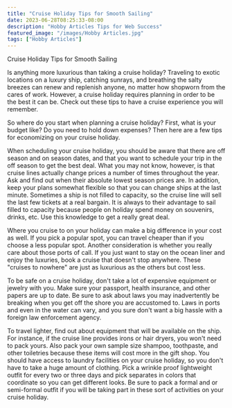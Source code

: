 ```yaml
---
title: "Cruise Holiday Tips for Smooth Sailing"
date: 2023-06-28T08:25:33-08:00
description: "Hobby Articles Tips for Web Success"
featured_image: "/images/Hobby Articles.jpg"
tags: ["Hobby Articles"]
---
```


Cruise Holiday Tips for Smooth Sailing

Is anything more luxurious than taking a cruise holiday?  Traveling to exotic locations on a luxury ship, catching sunrays, and breathing the salty breezes can renew and replenish anyone, no matter how shopworn from the cares of work.  However, a cruise holiday requires planning in order to be the best it can be.  Check out these tips to have a cruise experience you will remember.

So where do you start when planning a cruise holiday?  First, what is your budget like?  Do you need to hold down expenses?  Then here are a few tips for economizing on your cruise holiday.

When scheduling your cruise holiday, you should be aware that there are off season and on season dates, and that you want to schedule your trip in the off season to get the best deal.  What you may not know, however, is that cruise lines actually change prices a number of times throughout the year.  Ask and find out when their absolute lowest season prices are.  In addition, keep your plans somewhat flexible so that you can change ships at the last minute.  Sometimes a ship is not filled to capacity, so the cruise line will sell the last few tickets at a real bargain.  It is always to their advantage to sail filled to capacity because people on holiday spend money on souvenirs, drinks, etc.  Use this knowledge to get a really great deal.

Where you cruise to on your holiday can make a big difference in your cost as well.  If you pick a popular spot, you can travel cheaper than if you choose a less popular spot.  Another consideration is whether you really care about those ports of call.  If you just want to stay on the ocean liner and enjoy the luxuries, book a cruise that doesn't stop anywhere.  These "cruises to nowhere" are just as luxurious as the others but cost less.

To be safe on a cruise holiday, don't take a lot of expensive equipment or jewelry with you.  Make sure your passport, health insurance, and other papers are up to date.  Be sure to ask about laws you may inadvertently be breaking when you get off the shore you are accustomed to.  Laws in ports and even in the water can vary, and you sure don't want a big hassle with a foreign law enforcement agency.

To travel lighter, find out about equipment that will be available on the ship.  For instance, if the cruise line provides irons or hair dryers, you won't need to pack yours.  Also pack your own sample size shampoo, toothpaste, and other toiletries because these items will cost more in the gift shop.  You should have access to laundry facilities on your cruise holiday, so you don't have to take a huge amount of clothing.  Pick a wrinkle proof lightweight outfit for every two or three days and pick separates in colors that coordinate so you can get different looks.  Be sure to pack a formal and or semi-formal outfit if you will be taking part in these sort of activities on your cruise holiday.








